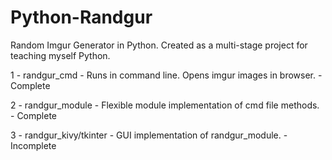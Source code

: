# Python-Randgur
Random Imgur Generator in Python. Created as a multi-stage project for teaching myself Python.

1 - randgur_cmd - Runs in command line. Opens imgur images in browser. - Complete

2 - randgur_module - Flexible module implementation of cmd file methods. - Complete

3 - randgur_kivy/tkinter - GUI implementation of randgur_module. - Incomplete
